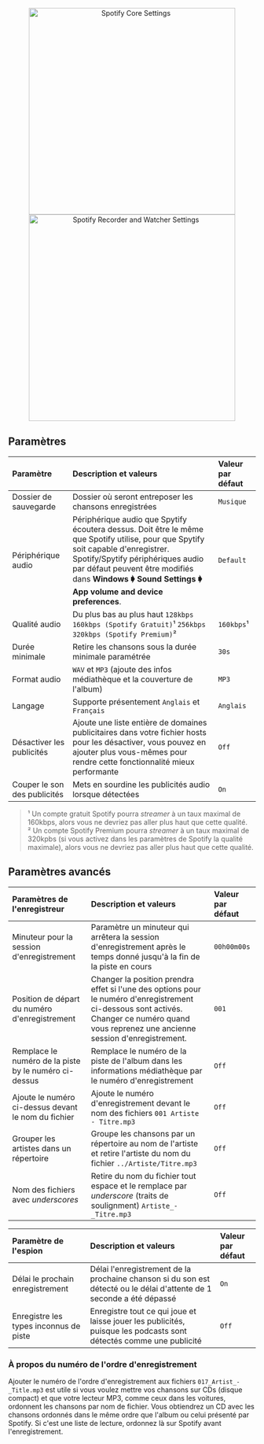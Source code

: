 <p align="center">
    <a href="https://raw.githubusercontent.com/jwallet/spy-spotify/gh-pages/assets/images/ui_settings.png">
        <img width="420" alt="Spotify Core Settings" height="auto" src="https://raw.githubusercontent.com/jwallet/spy-spotify/gh-pages/assets/images/ui_settings.png"/>
    </a>
    <a href="https://raw.githubusercontent.com/jwallet/spy-spotify/gh-pages/assets/images/ui_advanced_settings.png">
        <img alt="Spotify Recorder and Watcher Settings" width="420" height="auto" src="https://raw.githubusercontent.com/jwallet/spy-spotify/gh-pages/assets/images/ui_advanced_settings.png"/>
    </a>
</p>

## Paramètres

| Paramètre               | Description et valeurs                 | Valeur par défaut  |
|:------------------------|:---------------------------------------|:---------------|
| Dossier de sauvegarde   | Dossier où seront entreposer les chansons enregistrées | `Musique`     |
| Périphérique audio      | Périphérique audio que Spytify écoutera dessus. Doit être le même que Spotify utilise, pour que Spytify soit capable d'enregistrer. Spotify/Spytify périphériques audio par défaut peuvent être modifiés dans **Windows 🡂 Sound Settings 🡂 App volume and device preferences**. | `Default`   |
| Qualité audio           | Du plus bas au plus haut `128kbps` `160kbps (Spotify Gratuit)`¹ `256kbps` `320kbps (Spotify Premium)`² | `160kbps`¹ |
| Durée minimale          | Retire les chansons sous la durée minimale paramétrée  | `30s`  |
| Format audio            | `WAV` et `MP3` (ajoute des infos médiathèque et la couverture de l'album) | `MP3`    |
| Langage                 | Supporte présentement `Anglais` et `Français` | `Anglais` |
| Désactiver les publicités | Ajoute une liste entière de domaines publicitaires dans votre fichier hosts pour les désactiver, vous pouvez en ajouter plus vous-mêmes pour rendre cette fonctionnalité mieux performante | `Off`   |
| Couper le son des publicités | Mets en sourdine les publicités audio lorsque détectées | `On` |

> ¹ Un compte gratuit Spotify pourra _streamer_ à un taux maximal de 160kbps, alors vous ne devriez pas aller plus haut que cette qualité.    
> ² Un compte Spotify Premium pourra _streamer_ à un taux maximal de 320kpbs (si vous activez dans les paramètres de Spotify la qualité maximale), alors vous ne devriez pas aller plus haut que cette qualité.    

## Paramètres avancés

| Paramètres de l'enregistreur                  | Description et valeurs                  | Valeur par défaut  |
|:-------------------------------------|:---------------------------------------|:---------------|
| Minuteur pour la session d'enregistrement     | Paramètre un minuteur qui arrêtera la session d'enregistrement après le temps donné jusqu'à la fin de la piste en cours | `00h00m00s` |
| Position de départ du numéro d'enregistrement   | Changer la position prendra effet si l'une des options pour le numéro d'enregistrement ci-dessous sont activés. Changer ce numéro quand vous reprenez une ancienne session d'enregistrement. | `001` |
| Remplace le numéro de la piste by le numéro ci-dessus | Remplace le numéro de la piste de l'album dans les informations médiathèque par le numéro d'enregistrement | `Off` |
| Ajoute le numéro ci-dessus devant le nom du fichier | Ajoute le numéro d'enregistrement devant le nom des fichiers `001 Artiste - Titre.mp3` | `Off` |
| Grouper les artistes dans un répertoire | Groupe les chansons par un répertoire au nom de l'artiste et retire l'artiste du nom du fichier `../Artiste/Titre.mp3` | `Off` |
| Nom des fichiers avec _underscores_ | Retire du nom du fichier tout espace et le remplace par _underscore_ (traits de soulignment) `Artiste_-_Titre.mp3` | `Off` | 


| Paramètre de l'espion             | Description et valeurs                    | Valeur par défaut  |
|:-----------------------------|:---------------------------------------|:---------------|
| Délai le prochain enregistrement   | Délai l'enregistrement de la prochaine chanson si du son est détecté ou le délai d'attente de 1 seconde a été dépassé | `On` |
| Enregistre les types inconnus de piste | Enregistre tout ce qui joue et laisse jouer les publicités, puisque les podcasts sont détectés comme une publicité  | `Off` |

### À propos du numéro de l'ordre d'enregistrement
Ajouter le numéro de l'ordre d'enregistrement aux fichiers `017_Artist_-_Title.mp3` est utile si vous voulez mettre vos chansons sur CDs (disque compact)  et que votre lecteur MP3, comme ceux dans les voitures, ordonnent les chansons par nom de fichier. Vous obtiendrez un CD avec les chansons ordonnés dans le même ordre que l'album ou celui présenté par Spotify. Si c'est une liste de lecture, ordonnez là sur Spotify avant l'enregistrement.
